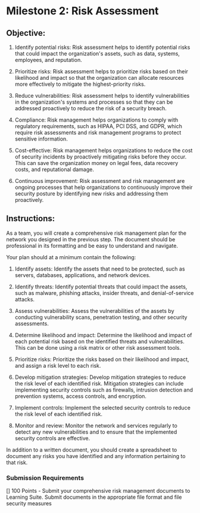 # Milestone 2: Risk Assessment

## Objective:

1. Identify potential risks: Risk assessment helps to identify potential risks that could impact the organization's assets, such as data, systems, employees, and reputation.

2. Prioritize risks: Risk assessment helps to prioritize risks based on their likelihood and impact so that the organization can allocate resources more effectively to mitigate the highest-priority risks.

3. Reduce vulnerabilities: Risk assessment helps to identify vulnerabilities in the organization's systems and processes so that they can be addressed proactively to reduce the risk of a security breach.

4. Compliance: Risk management helps organizations to comply with regulatory requirements, such as HIPAA, PCI DSS, and GDPR, which require risk assessments and risk management programs to protect sensitive information.

5. Cost-effective: Risk management helps organizations to reduce the cost of security incidents by proactively mitigating risks before they occur. This can save the organization money on legal fees, data recovery costs, and reputational damage.

6. Continuous improvement: Risk assessment and risk management are ongoing processes that help organizations to continuously improve their security posture by identifying new risks and addressing them proactively.


## Instructions:

As a team, you will create a comprehensive risk management plan for the network you designed in the previous step. The document should be professional in its formatting and be easy to understand and navigate.

Your plan should at a minimum contain the following:

1. Identify assets: Identify the assets that need to be protected, such as servers, databases, applications, and network devices.

1. Identify threats: Identify potential threats that could impact the assets, such as malware, phishing attacks, insider threats, and denial-of-service attacks.

1. Assess vulnerabilities: Assess the vulnerabilities of the assets by conducting vulnerability scans, penetration testing, and other security assessments.

1. Determine likelihood and impact: Determine the likelihood and impact of each potential risk based on the identified threats and vulnerabilities. This can be done using a risk matrix or other risk assessment tools.

1. Prioritize risks: Prioritize the risks based on their likelihood and impact, and assign a risk level to each risk.

1. Develop mitigation strategies: Develop mitigation strategies to reduce the risk level of each identified risk. Mitigation strategies can include implementing security controls such as firewalls, intrusion detection and prevention systems, access controls, and encryption.

1. Implement controls: Implement the selected security controls to reduce the risk level of each identified risk.

1. Monitor and review: Monitor the network and services regularly to detect any new vulnerabilities and to ensure that the implemented security controls are effective.

In addition to a written document, you should create a spreadsheet to document any risks you have identified and any information pertaining to that risk.


### Submission Requirements

[] 100 Points - Submit your comprehensive risk management documents to Learning Suite. Submit documents in the appropriate file format and file security measures
